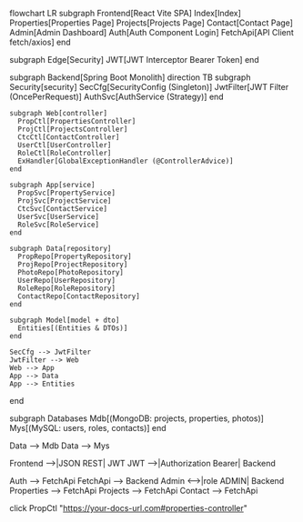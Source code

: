 flowchart LR
  subgraph Frontend[React Vite SPA]
    Index[Index]
    Properties[Properties Page]
    Projects[Projects Page]
    Contact[Contact Page]
    Admin[Admin Dashboard]
    Auth[Auth Component Login]
    FetchApi[API Client fetch/axios]
  end

  subgraph Edge[Security]
    JWT[JWT Interceptor Bearer Token]
  end

  subgraph Backend[Spring Boot Monolith]
    direction TB
    subgraph Security[security]
      SecCfg[SecurityConfig (Singleton)]
      JwtFilter[JWT Filter (OncePerRequest)]
      AuthSvc[AuthService (Strategy)]
    end

    subgraph Web[controller]
      PropCtl[PropertiesController]
      ProjCtl[ProjectsController]
      CtcCtl[ContactController]
      UserCtl[UserController]
      RoleCtl[RoleController]
      ExHandler[GlobalExceptionHandler (@ControllerAdvice)]
    end

    subgraph App[service]
      PropSvc[PropertyService]
      ProjSvc[ProjectService]
      CtcSvc[ContactService]
      UserSvc[UserService]
      RoleSvc[RoleService]
    end

    subgraph Data[repository]
      PropRepo[PropertyRepository]
      ProjRepo[ProjectRepository]
      PhotoRepo[PhotoRepository]
      UserRepo[UserRepository]
      RoleRepo[RoleRepository]
      ContactRepo[ContactRepository]
    end

    subgraph Model[model + dto]
      Entities[(Entities & DTOs)]
    end

    SecCfg --> JwtFilter
    JwtFilter --> Web
    Web --> App
    App --> Data
    App --> Entities
  end

  subgraph Databases
    Mdb[(MongoDB: projects, properties, photos)]
    Mys[(MySQL: users, roles, contacts)]
  end

  Data --> Mdb
  Data --> Mys

  Frontend -->|JSON REST| JWT
  JWT -->|Authorization Bearer| Backend

  Auth --> FetchApi
  FetchApi --> Backend
  Admin <-->|role ADMIN| Backend
  Properties --> FetchApi
  Projects --> FetchApi
  Contact --> FetchApi

  click PropCtl "https://your-docs-url.com#properties-controller"
